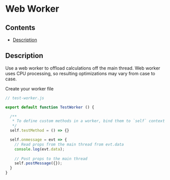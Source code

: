 # Web Worker

## Contents

- [Description](#description)

## Description

Use a web worker to offload calculations off the main thread. Web worker uses CPU processing, so resulting optimizations may vary from case to case.


Create your worker file
```js
// test-worker.js

export default function TestWorker () {

  /**
   * To define custom methods in a worker, bind them to `self` context
   */
  self.testMethod = () => {}

  self.onmessage = evt => {
    // Read props from the main thread from evt.data 
    console.log(evt.data);
    
    // Post props to the main thread
    self.postMessage({});
  }
}
```

